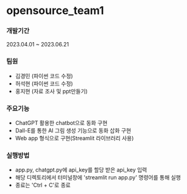 # opensource_team1
### 개발기간
2023.04.01 ~ 2023.06.21

### 팀원
- 김경민 (파이썬 코드 수정)
- 허석현 (파이썬 코드 수정)
- 홍지현 (자료 조사 및 ppt만들기)

### 주요기능
- ChatGPT 활용한 chatbot으로 동화 구현
- Dall-E를 통한 AI 그림 생성 기능으로 동화 삽화 구현
- Web app 형식으로 구현(Streamlit 라이브러리 사용)

### 실행방법
- app.py, chatgpt.py에 api_key를 할당 받은 api_key 입력
- 해당 디렉토리에서 터미널창에 'streamlit run app.py' 명령어를 통해 실행
- 종료는 'Ctrl + C'로 종료
